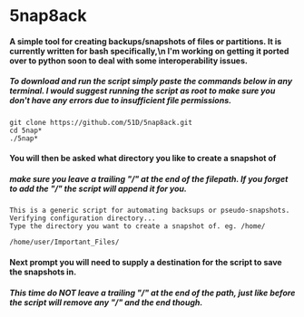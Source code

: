 # 5nap8ack
#### A simple tool for creating backups/snapshots of files or partitions. It is currently written for bash specifically,\n I'm working on getting it ported over to python soon to deal with some interoperability issues.
##### To download and run the script simply paste the commands below in any terminal. I would suggest running the script as root to make sure you don't have any errors due to insufficient file permissions.
```
git clone https://github.com/51D/5nap8ack.git 
cd 5nap*
./5nap*
```
#### You will then be asked what directory you like to create a snapshot of
##### make sure you leave a trailing "/" at the end of the filepath. If you forget to add the "/" the script will append it for you.

```
This is a generic script for automating backsups or pseudo-snapshots.
Verifying configuration directory...
Type the directory you want to create a snapshot of. eg. /home/
```
```
/home/user/Important_Files/
```

#### Next prompt you will need to supply a destination for the script to save the snapshots in.
##### This time do NOT leave a trailing "/" at the end of the path, just like before the script will remove any "/" and the end though.
